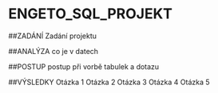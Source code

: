 # ENGETO_SQL_PROJEKT

##ZADÁNÍ
Zadání projektu

##ANALÝZA
co je v datech

##POSTUP
postup při vorbě tabulek a dotazu

##VÝSLEDKY
Otázka 1
Otázka 2
Otázka 3
Otázka 4
Otázka 5
